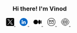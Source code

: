 <h3 align="center" >  Hi there! I'm Vinod</h3>
<p align="center">
  
  <a href="https://twitter.com/karikevinod">
    <img  alt="Vinod | Twitter" width="22px" src="twitter.png" />
  </a> &nbsp&nbsp
  <a href="https://www.linkedin.com/in/vab/">
    <img  alt="Vinod's LinkedIN" width="22px" src="linkedin.png" />
  </a>&nbsp&nbsp
  <a href="https://karikevinod.medium.com/">
    <img  alt="Vinod's Medium" width="22px" src="medium.png" />
  </a>&nbsp&nbsp

  <a href="mailto:connect@mevinod.com">
    <img  alt="Mail Vinod" width="22px" src="email.png" />
  </a>&nbsp&nbsp
  <a href="https://mevinod.com" target="_blank">
    <img  alt="mevinod.com" width="22px" src="web.png" />
  </a>&nbsp&nbsp

</p>
